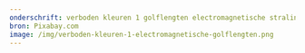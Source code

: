 ```yaml
---
onderschrift: verboden kleuren 1 golflengten electromagnetische straling
bron: Pixabay.com
image: /img/verboden-kleuren-1-electromagnetische-golflengten.png
---
```

